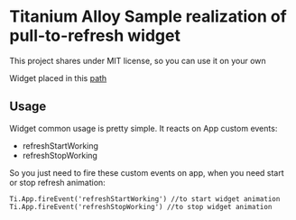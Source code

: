 Titanium Alloy Sample realization of pull-to-refresh widget
===========================================================

This project shares under MIT license, so you can use it on your own

Widget placed in this [path](https://github.com/powerbot15/alloy-pull-to-refresh/tree/master/app/widgets/pullToRefreshAnimation)

Usage
-----

Widget common usage is pretty simple. It reacts on App custom events:

+	refreshStartWorking
+	refreshStopWorking

So you just need to fire these custom events on app, when you need start or stop refresh animation:

	Ti.App.fireEvent('refreshStartWorking') //to start widget animation
	Ti.App.fireEvent('refreshStopWorking') //to stop widget animation
	
	
